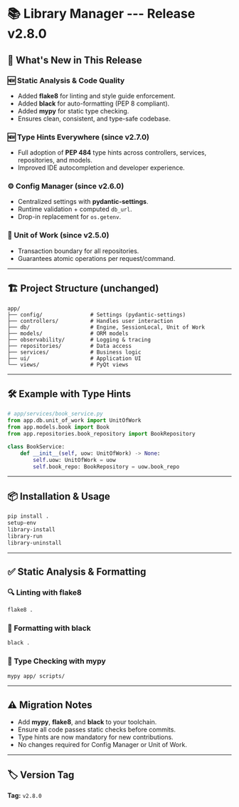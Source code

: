 # 📚 Library Manager --- Release v2.8.0

## 🚀 What's New in This Release

### 🆕 Static Analysis & Code Quality

-   Added **flake8** for linting and style guide enforcement.
-   Added **black** for auto-formatting (PEP 8 compliant).
-   Added **mypy** for static type checking.
-   Ensures clean, consistent, and type-safe codebase.

### 🆕 Type Hints Everywhere (since v2.7.0)

-   Full adoption of **PEP 484** type hints across controllers,
    services, repositories, and models.
-   Improved IDE autocompletion and developer experience.

### ⚙️ Config Manager (since v2.6.0)

-   Centralized settings with **pydantic-settings**.  
-   Runtime validation + computed `db_url`.
-   Drop-in replacement for `os.getenv`.

### 🔄 Unit of Work (since v2.5.0)

-   Transaction boundary for all repositories.
-   Guarantees atomic operations per request/command.

------------------------------------------------------------------------

## 🏗 Project Structure (unchanged)

``` text
app/
├── config/               # Settings (pydantic-settings)
├── controllers/          # Handles user interaction
├── db/                   # Engine, SessionLocal, Unit of Work
├── models/               # ORM models
├── observability/        # Logging & tracing
├── repositories/         # Data access
├── services/             # Business logic
├── ui/                   # Application UI
└── views/                # PyQt views
```

------------------------------------------------------------------------

## 🛠 Example with Type Hints

``` python
# app/services/book_service.py
from app.db.unit_of_work import UnitOfWork
from app.models.book import Book
from app.repositories.book_repository import BookRepository

class BookService:
    def __init__(self, uow: UnitOfWork) -> None:
        self.uow: UnitOfWork = uow
        self.book_repo: BookRepository = uow.book_repo
```

------------------------------------------------------------------------

## 📦 Installation & Usage

``` bash
pip install .
setup-env
library-install
library-run
library-uninstall
```

------------------------------------------------------------------------

## ✅ Static Analysis & Formatting

### 🔍 Linting with flake8
``` bash
flake8 .
```

### 🎨 Formatting with black
``` bash
black .
```

### 🧩 Type Checking with mypy
``` bash
mypy app/ scripts/
```

------------------------------------------------------------------------

## ⚠️ Migration Notes

-   Add **mypy**, **flake8**, and **black** to your toolchain.  
-   Ensure all code passes static checks before commits.  
-   Type hints are now mandatory for new contributions.  
-   No changes required for Config Manager or Unit of Work.  

------------------------------------------------------------------------

## 🏷 Version Tag

**Tag:** `v2.8.0`
